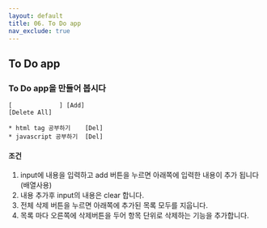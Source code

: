 ```yaml
---
layout: default
title: 06. To Do app
nav_exclude: true
---
```


## To Do app
### To Do app을 만들어 봅시다
```
[             ] [Add]
[Delete All]

* html tag 공부하기    [Del]
* javascript 공부하기  [Del]
```
#### 조건
1. input에 내용을 입력하고 add 버튼을 누르면 아래쪽에 입력한 내용이 추가 됩니다 (배열사용)
2. 내용 추가후 input의 내용은 clear 합니다.
3. 전체 삭제 버튼을 누르면 아래쪽에 추가된 목록 모두를 지웁니다.
4. 목록 마다 오른쪽에 삭제버튼을 두어 항목 단위로 삭제하는 기능을 추가합니다.

